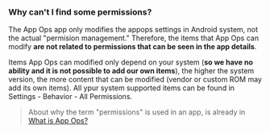 ### Why can't I find some permissions?

The App Ops app only modifies the appops settings in Android system, not the actual "permision management." Therefore, the items that App Ops can modify **are not related to permissions that can be seen in the app details**.

Items App Ops can modified only depend on your system (**so we have no ability and it is not possible to add our own items**), the higher the system version, the more content that can be modified (vendor or custom ROM may add its own items). All ypur system supported items can be found in Settings - Behavior - All Permissions.

> About why the term "permissions" is used in an app, is already in [What is App Ops?](https://rikka.app/appops/docs/en/?doc=what_is_appops&title=What%20is%20App%20Ops?)
